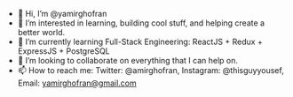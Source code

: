- 👋 Hi, I’m @yamirghofran
- 👀 I’m interested in learning, building cool stuff, and helping create a better world.
- 🌱 I’m currently learning Full-Stack Engineering: ReactJS + Redux + ExpressJS + PostgreSQL
- 💞️ I’m looking to collaborate on everything that I can help on.
- 📫 How to reach me: Twitter: @amirghofran, Instagram: @thisguyyousef, Email: yamirghofran@gmail.com

<!---
yamirghofran/yamirghofran is a ✨ special ✨ repository because its `README.md` (this file) appears on your GitHub profile.
You can click the Preview link to take a look at your changes.
--->
